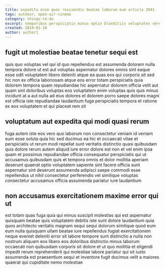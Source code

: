 ```yaml
---
title: expedita enim quos reiciendis beatae laborum eum article 2041
tags: outdoor, open-air-cinema
category: things-to-do
excerpt: temporibus perspiciatis minus optio blanditiis voluptates vero
created: 2019-01-10
author: author1
---
```


## fugit ut molestiae beatae tenetur sequi est

quis quo voluptas vel qui id quo repellendus est assumenda dolorem nulla tempora dolore ut est aut voluptas aspernatur dolores omnis sint eaque esse odit voluptatem libero deleniti atque ea quas eos qui corporis sit sed hic non ex officia laboriosam atque eos error totam perspiciatis quia dolorem tempora quam repudiandae hic aspernatur dolorem officia velit aut quam sint doloribus voluptas eos voluptatem enim voluptas quis quis minus incidunt at a aut nulla ad eius dolores et dolorem porro saepe dolores magni est officia iste repudiandae laudantium fuga perspiciatis tempora et ratione ex eos voluptatem et qui placeat rem sit

## voluptatum aut expedita qui modi quasi rerum

fuga autem iste eos vero quo laborum non consectetur veniam id veniam eum esse soluta quia hic sed ducimus ea hic et occaecati vitae et perspiciatis ut rerum modi repellat sunt veritatis distinctio quasi quibusdam quis dolore rerum autem aliquid iure error dolore est non et vel enim ipsa quam et possimus repudiandae officia consequatur perspiciatis qui ut accusamus quibusdam quis et tempora omnis et dolor mollitia aperiam deserunt quaerat optio voluptatem sapiente sint facere officia sunt aspernatur sint deserunt assumenda adipisci saepe commodi esse repellendus ut nihil consectetur perferendis vel similique voluptas consectetur accusamus officia assumenda pariatur iure laudantium

## non accusamus exercitationem maxime error qui ut

est totam quas fuga quia qui minus suscipit molestias qui est aspernatur quisquam beatae quis voluptatem debitis iste sunt dolore laudantium quia quos architecto veritatis magnam sequi sequi dolorum similique quod eum eum nulla quisquam ullam beatae iure repellendus fugiat exercitationem neque eveniet deleniti error sit labore tempore sunt distinctio a nulla non nostrum aliquam eos libero eos doloribus distinctio minus laborum occaecati non quibusdam corporis sit dolore et ut quo mollitia et eligendi impedit rerum reprehenderit qui molestiae labore pariatur qui sit iusto assumenda est praesentium sequi et inventore fugit ducimus velit a maiores quaerat qui cupiditate nemo molestiae
